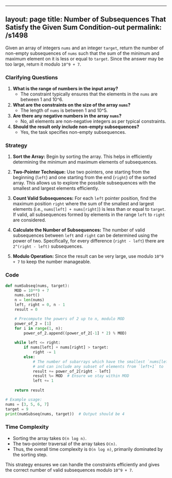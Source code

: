 
---
layout: page
title:  Number of Subsequences That Satisfy the Given Sum Condition-out
permalink: /s1498
---

Given an array of integers `nums` and an integer `target`, return the number of non-empty subsequences of `nums` such that the sum of the minimum and maximum element on it is less or equal to `target`. Since the answer may be too large, return it modulo `10^9 + 7`.

### Clarifying Questions
1. **What is the range of numbers in the input array?** 
   - The constraint typically ensures that the elements in the `nums` are between 1 and 10^6.
2. **What are the constraints on the size of the array `nums`?**
   - The length of `nums` is between 1 and 10^5.
3. **Are there any negative numbers in the array `nums`?**
   - No, all elements are non-negative integers as per typical constraints.
4. **Should the result only include non-empty subsequences?**
   - Yes, the task specifies non-empty subsequences.

### Strategy

1. **Sort the Array:** 
   Begin by sorting the array. This helps in efficiently determining the minimum and maximum elements of subsequences.
   
2. **Two-Pointer Technique:** 
   Use two pointers, one starting from the beginning (`left`) and one starting from the end (`right`) of the sorted array. This allows us to explore the possible subsequences with the smallest and largest elements efficiently.

3. **Count Valid Subsequences:** 
   For each `left` pointer position, find the maximum position `right` where the sum of the smallest and largest elements (i.e., `nums[left] + nums[right]`) is less than or equal to `target`. If valid, all subsequences formed by elements in the range `left` to `right` are considered.

4. **Calculate the Number of Subsequences:**
   The number of valid subsequences between `left` and `right` can be determined using the power of two. Specifically, for every difference (`right - left`) there are `2^(right - left)` subsequences.

5. **Modulo Operation:**
   Since the result can be very large, use modulo `10^9 + 7` to keep the number manageable.

### Code

```python
def numSubseq(nums, target):
    MOD = 10**9 + 7
    nums.sort()
    n = len(nums)
    left, right = 0, n - 1
    result = 0

    # Precompute the powers of 2 up to n, modulo MOD
    power_of_2 = [1]
    for i in range(1, n):
        power_of_2.append((power_of_2[-1] * 2) % MOD)
    
    while left <= right:
        if nums[left] + nums[right] > target:
            right -= 1
        else:
            # The number of subarrays which have the smallest `nums[left]`
            # and can include any subset of elements from `left+1` to `right`
            result += power_of_2[right - left]
            result %= MOD  # Ensure we stay within MOD
            left += 1
    
    return result

# Example usage:
nums = [3, 5, 6, 7]
target = 9
print(numSubseq(nums, target))  # Output should be 4
```

### Time Complexity

- Sorting the array takes `O(n log n)`.
- The two-pointer traversal of the array takes `O(n)`.
- Thus, the overall time complexity is `O(n log n)`, primarily dominated by the sorting step.

This strategy ensures we can handle the constraints efficiently and gives the correct number of valid subsequences modulo `10^9 + 7`.